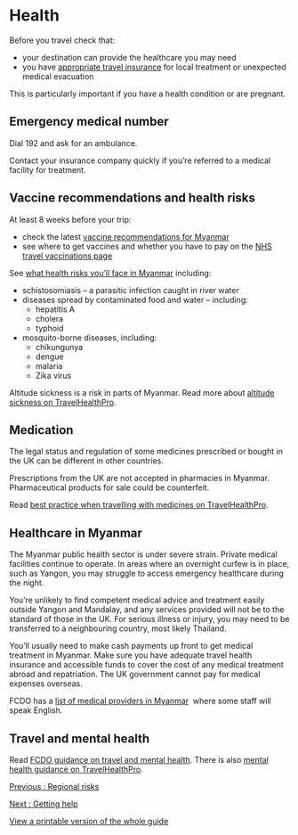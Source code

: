 # Health

Before you travel check that:

* your destination can provide the healthcare you may need
* you have [appropriate travel insurance](https://www.gov.uk/guidance/foreign-travel-insurance) for local treatment or unexpected medical evacuation

This is particularly important if you have a health condition or are pregnant.

## Emergency medical number

Dial 192 and ask for an ambulance.

Contact your insurance company quickly if you’re referred to a medical facility for treatment.

## Vaccine recommendations and health risks

At least 8 weeks before your trip:

* check the latest [vaccine recommendations for Myanmar](https://www.travelhealthpro.org.uk/country/156/myanmar-burma#Vaccine_Recommendations)
* see where to get vaccines and whether you have to pay on the [NHS travel vaccinations page](https://www.nhs.uk/conditions/travel-vaccinations/)

See [what health risks you’ll face in Myanmar](https://www.travelhealthpro.org.uk/country/156/myanmar-burma) including:

* schistosomiasis – a parasitic infection caught in river water
* diseases spread by contaminated food and water – including:
  + hepatitis A
  + cholera
  + typhoid
* mosquito-borne diseases, including:
  + chikungunya
  + dengue
  + malaria
  + Zika virus

Altitude sickness is a risk in parts of Myanmar. Read more about [altitude sickness on TravelHealthPro](https://travelhealthpro.org.uk/factsheet/26/altitude-illness).

## Medication

The legal status and regulation of some medicines prescribed or bought in the UK can be different in other countries.

Prescriptions from the UK are not accepted in pharmacies in Myanmar. Pharmaceutical products for sale could be counterfeit.

Read [best practice when travelling with medicines on TravelHealthPro](https://travelhealthpro.org.uk/factsheet/43/medicines-abroad).

## Healthcare in Myanmar

The Myanmar public health sector is under severe strain. Private medical facilities continue to operate. In areas where an overnight curfew is in place, such as Yangon, you may struggle to access emergency healthcare during the night.

You’re unlikely to find competent medical advice and treatment easily outside Yangon and Mandalay, and any services provided will not be to the standard of those in the UK. For serious illness or injury, you may need to be transferred to a neighbouring country, most likely Thailand.

You’ll usually need to make cash payments up front to get medical treatment in Myanmar. Make sure you have adequate travel health insurance and accessible funds to cover the cost of any medical treatment abroad and repatriation. The UK government cannot pay for medical expenses overseas.

FCDO has a [list of medical providers in Myanmar](https://www.gov.uk/government/publications/myanmar-list-of-medical-facilitiespractitioners)  where some staff will speak English.

## Travel and mental health

Read [FCDO guidance on travel and mental health](https://www.gov.uk/guidance/foreign-travel-advice-for-people-with-mental-health-issues). There is also [mental health guidance on TravelHealthPro](https://travelhealthpro.org.uk/factsheet/85/travelling-with-mental-health-conditions).

[Previous
:
Regional risks](/foreign-travel-advice/myanmar/regional-risks)

[Next
:
Getting help](/foreign-travel-advice/myanmar/getting-help)

[View a printable version of the whole guide](/foreign-travel-advice/myanmar/print)